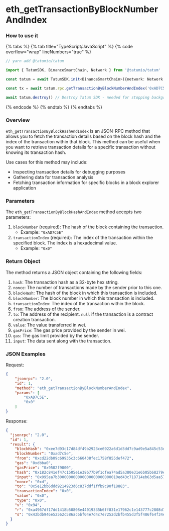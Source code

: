 # eth\_getTransactionByBlockNumberAndIndex

### How to use it

{% tabs %}
{% tab title="TypeScript/JavaScript" %}
{% code overflow="wrap" lineNumbers="true" %}
```typescript
// yarn add @tatumio/tatum

import { TatumSDK, BinanceSmartChain, Network } from '@tatumio/tatum'

const tatum = await TatumSDK.init<BinanceSmartChain>({network: Network.BINANCE_SMART_CHAIN})

const tx = await tatum.rpc.getTransactionByBlockNumberAndIndex('0xAD7C5E', 0)

await tatum.destroy() // Destroy Tatum SDK - needed for stopping background jobs
```
{% endcode %}
{% endtab %}
{% endtabs %}

### Overview

`eth_getTransactionByBlockHashAndIndex` is an JSON-RPC method that allows you to fetch the transaction details based on the block hash and the index of the transaction within that block. This method can be useful when you want to retrieve transaction details for a specific transaction without knowing its transaction hash.

Use cases for this method may include:

* Inspecting transaction details for debugging purposes
* Gathering data for transaction analysis
* Fetching transaction information for specific blocks in a block explorer application

### Parameters

The `eth_getTransactionByBlockHashAndIndex` method accepts two parameters:

1. `blockNumber` (required): The hash of the block containing the transaction.
   * Example: `"0xAD7C5E"`
2. `transactionIndex` (required): The index of the transaction within the specified block. The index is a hexadecimal value.
   * Example: `"0x0"`

### Return Object

The method returns a JSON object containing the following fields:

1. `hash`: The transaction hash as a 32-byte hex string.
2. `nonce`: The number of transactions made by the sender prior to this one.
3. `blockHash`: The hash of the block in which this transaction is included.
4. `blockNumber`: The block number in which this transaction is included.
5. `transactionIndex`: The index of the transaction within the block.
6. `from`: The address of the sender.
7. `to`: The address of the recipient. `null` if the transaction is a contract creation transaction.
8. `value`: The value transferred in wei.
9. `gasPrice`: The gas price provided by the sender in wei.
10. `gas`: The gas limit provided by the sender.
11. `input`: The data sent along with the transaction.

### JSON Examples

Request:

```json
{
    "jsonrpc": "2.0",
    "id": 1,
    "method": "eth_getTransactionByBlockNumberAndIndex",
    "params": [
        "0xAD7C5E",
        "0x0"
    ]
}
```

Response:

```json
{
  "jsonrpc": "2.0",
  "id": 1,
  "result": {
    "blockHash": "0xee7d93c17d84df49b2923ce6922a6d1d3dd7c9ad9e5a845c53de15309c2722ef",
    "blockNumber": "0xad7c5e",
    "from": "0xcd22db09c69935c3c660438fec1758f855def472",
    "gas": "0xdbba0",
    "gasPrice": "0x9502f9000",
    "hash": "0x182c841ef47c1505e1e38677b9f1cfea74ad5a380e31e6b05b68279e9d332e99",
    "input": "0x095ea7b300000000000000000000000010ed43c718714eb63d5aa57b78b54704e256024effffffffffffffffffffffffffffffffffffffffffffffffffffffffffffffff",
    "nonce": "0xd",
    "to": "0x5e12bb6ddd9214923d6c837ddf1ffb9c90f18883",
    "transactionIndex": "0x0",
    "value": "0x0",
    "type": "0x0",
    "v": "0x94",
    "r": "0xa4967df17dd1418b50808e44019335b6ff831e17962c1e143777c2808d7f2cd0",
    "s": "0x43bdb946e52562c586ac6bf04e7d4c7e7252d2bfb455d3f5f486f64f34e40c33"
  }
}
```

